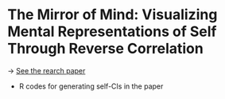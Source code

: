 # The Mirror of Mind: Visualizing Mental Representations of Self Through Reverse Correlation

→ [See the rearch paper](https://doi.org/10.3389/fpsyg.2020.01149) 


* R codes for generating self-CIs in the paper